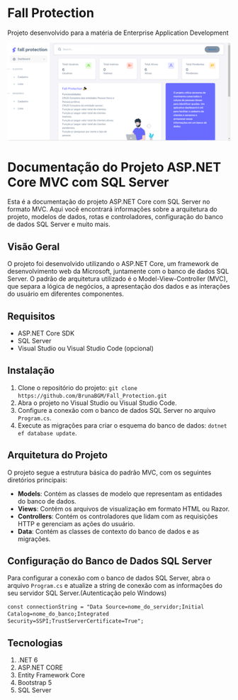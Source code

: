 # Fall Protection
Projeto desenvolvido para a matéria de Enterprise Application Development

![Dashboard](Fall_Protection/wwwroot/img/capa.png)

# Documentação do Projeto ASP.NET Core MVC com SQL Server

Esta é a documentação do projeto ASP.NET Core com SQL Server no formato MVC. Aqui você encontrará informações sobre a arquitetura do projeto, modelos de dados, rotas e controladores, configuração do banco de dados SQL Server e muito mais.

## Visão Geral

O projeto foi desenvolvido utilizando o ASP.NET Core, um framework de desenvolvimento web da Microsoft, juntamente com o banco de dados SQL Server. O padrão de arquitetura utilizado é o Model-View-Controller (MVC), que separa a lógica de negócios, a apresentação dos dados e as interações do usuário em diferentes componentes.

## Requisitos

- ASP.NET Core SDK
- SQL Server
- Visual Studio ou Visual Studio Code (opcional)

## Instalação

1. Clone o repositório do projeto: `git clone https://github.com/BrunaBGM/Fall_Protection.git`
2. Abra o projeto no Visual Studio ou Visual Studio Code.
3. Configure a conexão com o banco de dados SQL Server no arquivo `Program.cs`.
4. Execute as migrações para criar o esquema do banco de dados: `dotnet ef database update`.

## Arquitetura do Projeto

O projeto segue a estrutura básica do padrão MVC, com os seguintes diretórios principais:

- **Models**: Contém as classes de modelo que representam as entidades do banco de dados.
- **Views**: Contém os arquivos de visualização em formato HTML ou Razor.
- **Controllers**: Contém os controladores que lidam com as requisições HTTP e gerenciam as ações do usuário.
- **Data**: Contém as classes de contexto do banco de dados e as migrações.

## Configuração do Banco de Dados SQL Server

Para configurar a conexão com o banco de dados SQL Server, abra o arquivo `Program.cs` e atualize a string de conexão com as informações do seu servidor SQL Server.(Autenticação pelo Windows)
```
const connectionString = "Data Source=nome_do_servidor;Initial Catalog=nome_do_banco;Integrated Security=SSPI;TrustServerCertificate=True";
```
## Tecnologias

1. .NET 6
2. ASP.NET CORE
3. Entity Framework Core
4. Bootstrap 5
5. SQL Server
